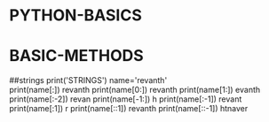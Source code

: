 # PYTHON-BASICS
   # BASIC-METHODS
   ##strings
print('STRINGS')
name='revanth'      
print(name[:])      revanth
print(name[0:])     revanth
print(name[1:])     evanth
print(name[:-2])    revan
print(name[-1:])    h
print(name[:-1])    revant
print(name[:1])     r
print(name[::1])    revanth
print(name[::-1])   htnaver

